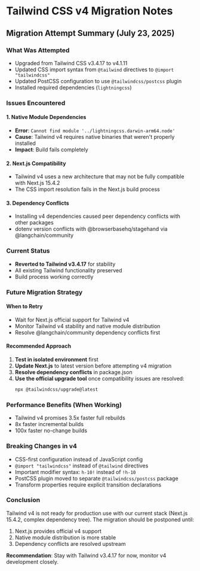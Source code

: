 # Tailwind CSS v4 Migration Notes

## Migration Attempt Summary (July 23, 2025)

### What Was Attempted
- Upgraded from Tailwind CSS v3.4.17 to v4.1.11
- Updated CSS import syntax from `@tailwind` directives to `@import "tailwindcss"`
- Updated PostCSS configuration to use `@tailwindcss/postcss` plugin
- Installed required dependencies (`lightningcss`)

### Issues Encountered

#### 1. Native Module Dependencies
- **Error**: `Cannot find module '../lightningcss.darwin-arm64.node'`
- **Cause**: Tailwind v4 requires native binaries that weren't properly installed
- **Impact**: Build fails completely

#### 2. Next.js Compatibility
- Tailwind v4 uses a new architecture that may not be fully compatible with Next.js 15.4.2
- The CSS import resolution fails in the Next.js build process

#### 3. Dependency Conflicts  
- Installing v4 dependencies caused peer dependency conflicts with other packages
- dotenv version conflicts with @browserbasehq/stagehand via @langchain/community

### Current Status
- **Reverted to Tailwind v3.4.17** for stability
- All existing Tailwind functionality preserved
- Build process working correctly

### Future Migration Strategy

#### When to Retry
- Wait for Next.js official support for Tailwind v4
- Monitor Tailwind v4 stability and native module distribution
- Resolve @langchain/community dependency conflicts first

#### Recommended Approach
1. **Test in isolated environment** first
2. **Update Next.js** to latest version before attempting v4 migration
3. **Resolve dependency conflicts** in package.json
4. **Use the official upgrade tool** once compatibility issues are resolved:
   ```bash
   npx @tailwindcss/upgrade@latest
   ```

### Performance Benefits (When Working)
- Tailwind v4 promises 3.5x faster full rebuilds
- 8x faster incremental builds
- 100x faster no-change builds

### Breaking Changes in v4
- CSS-first configuration instead of JavaScript config
- `@import "tailwindcss"` instead of `@tailwind` directives
- Important modifier syntax: `h-10!` instead of `!h-10`
- PostCSS plugin moved to separate `@tailwindcss/postcss` package
- Transform properties require explicit transition declarations

### Conclusion
Tailwind v4 is not ready for production use with our current stack (Next.js 15.4.2, complex dependency tree). The migration should be postponed until:
1. Next.js provides official v4 support
2. Native module distribution is more stable
3. Dependency conflicts are resolved upstream

**Recommendation**: Stay with Tailwind v3.4.17 for now, monitor v4 development closely.